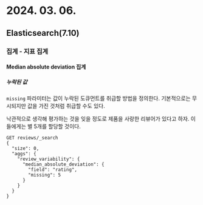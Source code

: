 # 2024. 03. 06.

## Elasticsearch(7.10)

### 집계 - 지표 집계

#### Median absolute deviation 집계

##### 누락된 값

`missing` 파라미터는 값이 누락된 도큐먼트를 취급할 방법을 정의한다. 기본적으로는 무시되지만 값을 가진 것처럼 취급할 수도 있다.

낙관적으로 생각해 평가하는 것을 잊을 정도로 제품을 사랑한 리뷰어가 있다고 하자. 이들에게는 별 5개를 할당할 것이다.

```http
GET reviews/_search
{
  "size": 0,
  "aggs": {
    "review_variability": {
      "median_absolute_deviation": {
        "field": "rating",
        "missing": 5
      }
    }
  }
}
```

